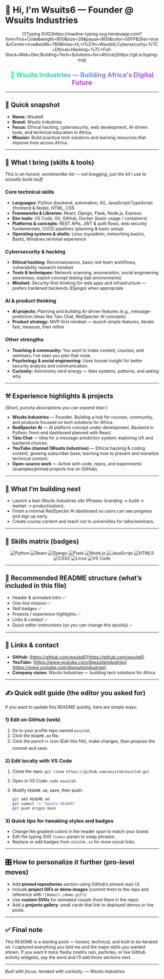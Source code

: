 # 👋 Hi, I'm Wsuits6 — Founder @ Wsuits Industries

<p align="center">
  [![Typing SVG](https://readme-typing-svg.herokuapp.com?font=Fira+Code&weight=600&size=26&pause=800&color=00FFB2&center=true&vCenter=true&width=760&lines=Hi,+I%27m+Wsuits6;Cybersecurity+%7C+Ethical+Hacking+%7C+Full-Stack+Web+Dev;Building+Tech+Solutions+for+Africa)](https://git.io/typing-svg)
</p>

<h2 align="center">
  <span style="background: linear-gradient(90deg, #00FFA3, #DC1FFF); -webkit-background-clip: text; color: transparent;">🚀 Wsuits Industries — Building Africa's Digital Future</span>
</h2>

---

## 🔭 Quick snapshot

* **Name:** Wsuits6
* **Brand:** Wsuits Industries
* **Focus:** Ethical hacking, cybersecurity, web development, AI-driven tools, and technical education in Africa.
* **Mission:** Build practical tech solutions and learning resources that improve lives across Africa.

---

## 🧠 What I bring (skills & tools)

*This is an honest, workmanlike list — not bragging, just the kit I use to actually build stuff.*

### Core technical skills

* **Languages:** Python (backend, automation, AI), JavaScript/TypeScript (frontend & Node), HTML, CSS
* **Frameworks & Libraries:** React, Django, Flask, Node.js, Express
* **Dev tools:** VS Code, Git, GitHub, Docker (basic usage / containers)
* **Platforms & concepts:** REST APIs, JWT & auth flows, web security fundamentals, CI/CD pipelines (planning & basic setup)
* **Operating systems & shells:** Linux (sysadmin, networking basics, Bash), Windows terminal experience

### Cybersecurity & hacking

* **Ethical hacking:** Reconnaissance, basic red-team workflows, vulnerability research mindset
* **Tools & techniques:** Network scanning, enumeration, social engineering awareness, exploit concept testing (lab environments)
* **Mindset:** Security-first thinking for web apps and infrastructure — prefers hardened backends (Django) when appropriate

### AI & product thinking

* **AI projects:** Planning and building AI-driven features (e.g., message-prediction ideas like Tatu Chat, RedSpecter AI concepts)
* **Product strategy:** MVP-first mindset — launch simple features, iterate fast, measure, then refine

### Other strengths

* **Teaching & community:** You want to make content, courses, and seminars; I’ve seen you plan that route.
* **Psychology & social engineering:** Uses human insight for better security analysis and communication.
* **Curiosity:** Astronomy nerd energy — likes systems, patterns, and asking why.

---

## ⚒️ Experience highlights & projects

*(Short, punchy descriptions you can expand later.)*

* **Wsuits Industries** — Founder. Building a hub for courses, community, and products focused on tech solutions for Africa.
* **RedSpecter AI** — AI platform concept under development. Backend in Python; front-end dashboard planned with React.
* **Tatu Chat** — Idea for a message-prediction system; exploring UX and backend choices.
* **YouTube channel (Wsuits Industries)** — Ethical hacking & coding content, growing subscriber base; learning how to present and monetize technical content.
* **Open-source work** — Active with code, repos, and experiments (examples/pinned projects live on GitHub).

---

## 🎯 What I’m building next

* Launch a lean Wsuits Industries site (Phases: branding → build → market → productization).
* Finish a minimal RedSpecter AI dashboard so users can see progress and sign up early.
* Create course content and reach out to universities for talks/seminars.

---

## 🧩 Skills matrix (badges)

<p align="center">
  <img src="https://img.shields.io/badge/Python-3670A0?style=flat-square&logo=python&logoColor=white" alt="Python" />
  <img src="https://img.shields.io/badge/React-20232A?style=flat-square&logo=react&logoColor=61DAFB" alt="React" />
  <img src="https://img.shields.io/badge/Django-092E20?style=flat-square&logo=django&logoColor=white" alt="Django" />
  <img src="https://img.shields.io/badge/Flask-000000?style=flat-square&logo=flask&logoColor=white" alt="Flask" />
  <img src="https://img.shields.io/badge/Node.js-339933?style=flat-square&logo=node.js&logoColor=white" alt="Node.js" />
  <img src="https://img.shields.io/badge/JavaScript-F7DF1E?style=flat-square&logo=javascript&logoColor=black" alt="JavaScript" />
  <img src="https://img.shields.io/badge/HTML5-E34F26?style=flat-square&logo=html5&logoColor=white" alt="HTML5" />
  <img src="https://img.shields.io/badge/CSS3-1572B6?style=flat-square&logo=css3&logoColor=white" alt="CSS3" />
  <img src="https://img.shields.io/badge/Linux-FCC624?style=flat-square&logo=linux&logoColor=black" alt="Linux" />
  <img src="https://img.shields.io/badge/VS%20Code-007ACC?style=flat-square&logo=visual-studio-code&logoColor=white" alt="VS Code" />
</p>

---

## 📂 Recommended README structure (what’s included in this file)

* Header & animated intro ✅
* One-line mission ✅
* Skill badges ✅
* Projects / experience highlights ✅
* Links & contact ✅
* Quick editor instructions (so you can change this quickly) ✅

---

## 🔗 Links & contact

* **GitHub:** [https://github.com/wsuits6](https://github.com/wsuits6)
* **YouTube:** [https://www.youtube.com/@wsuitsindustries](https://www.youtube.com/@wsuitsindustries)
* **Company vision:** Wsuits Industries — building tech solutions for Africa

---

## ✍️ Quick edit guide (the editor you asked for)

If you want to update this README quickly, here are simple ways:

### 1) Edit on GitHub (web)

1. Go to your profile repo named `wsuits6`.
2. Click the `README.md` file.
3. Click the pencil ✏️ icon (Edit this file), make changes, then propose the commit and save.

### 2) Edit locally with VS Code

1. Clone the repo: `git clone https://github.com/wsuits6/wsuits6.git`
2. Open in VS Code: `code wsuits6`
3. Modify `README.md`, save, then push:

   ```bash
   git add README.md
   git commit -m "Update README"
   git push origin main
   ```

### 3) Quick tips for tweaking styles and badges

* Change the gradient colors in the header span to match your brand.
* Edit the typing SVG `lines=` param to swap phrases.
* Replace or add badges from `shields.io` for more social links.

---

## 🎛️ How to personalize it further (pro-level moves)

* Add **pinned repositories** section using GitHub’s pinned repo UI.
* Include **project GIFs or demo images** (commit them to the repo and reference with `![Demo](./demo.gif)`).
* Use **custom SVGs** for animated visuals (host them in the repo).
* Add a **projects gallery**: small cards that link to deployed demos or live posts.

---

## ✅ Final note

This README is a starting point — honest, technical, and built to be iterated on. I captured everything you told me and the major skills you wanted shown. If you want it more flashy (matrix rain, particles, or live GitHub activity widgets), say the word and I’ll add those sections next.

---

*Built with focus. Iterated with curiosity. — Wsuits Industries*
